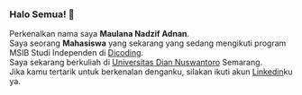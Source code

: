 ### Halo Semua! 👋

Perkenalkan nama saya **Maulana Nadzif Adnan**.\
Saya seorang **Mahasiswa** yang sekarang yang sedang mengikuti program MSIB Studi Independen di [Dicoding](https://www.dicoding.com/).\
Saya sekarang berkuliah di [Universitas Dian Nuswantoro](https://dinus.ac.id/) Semarang.\
Jika kamu tertarik untuk berkenalan denganku, silakan ikuti akun [Linkedin](https://www.linkedin.com/in/maulana-nadzif-9439ba263/)ku ya.
